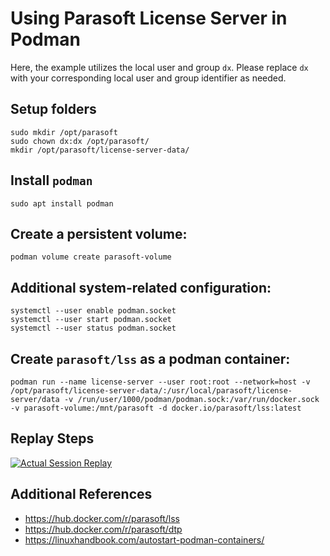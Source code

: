 # Using Parasoft License Server in Podman

Here, the example utilizes the local user and group `dx`. Please replace `dx` with your corresponding local user and group identifier as needed.

## Setup folders
```
sudo mkdir /opt/parasoft
sudo chown dx:dx /opt/parasoft/
mkdir /opt/parasoft/license-server-data/
```

## Install `podman`
```
sudo apt install podman
```

## Create a persistent volume:
```
podman volume create parasoft-volume
```

## Additional system-related configuration:
```
systemctl --user enable podman.socket
systemctl --user start podman.socket
systemctl --user status podman.socket
```

## Create `parasoft/lss` as a podman container:
```
podman run --name license-server --user root:root --network=host -v /opt/parasoft/license-server-data/:/usr/local/parasoft/license-server/data -v /run/user/1000/podman/podman.sock:/var/run/docker.sock -v parasoft-volume:/mnt/parasoft -d docker.io/parasoft/lss:latest
```

## Replay Steps

[![Actual Session Replay](https://asciinema.org/a/udYP5Jh4ahd8U2WqeB5JUx9xM.svg)](https://asciinema.org/a/udYP5Jh4ahd8U2WqeB5JUx9xM)

## Additional References
- https://hub.docker.com/r/parasoft/lss
- https://hub.docker.com/r/parasoft/dtp
- https://linuxhandbook.com/autostart-podman-containers/
